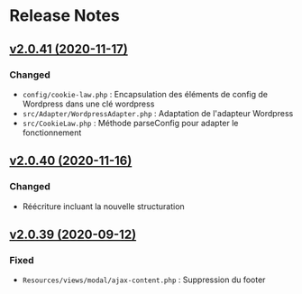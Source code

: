 # Release Notes

## [v2.0.41 (2020-11-17)](https://svn.tigreblanc.fr/presstify-plugins/cookie-law/tags/2.0.41...v2.0.41)

### Changed

- `config/cookie-law.php` : Encapsulation des éléments de config de Wordpress dans une clé wordpress
- `src/Adapter/WordpressAdapter.php` : Adaptation de l'adapteur Wordpress
- `src/CookieLaw.php` : Méthode parseConfig pour adapter le fonctionnement

## [v2.0.40 (2020-11-16)](https://svn.tigreblanc.fr/presstify-plugins/cookie-law/tags/2.0.40...v2.0.40)

### Changed

- Réécriture incluant la nouvelle structuration

## [v2.0.39 (2020-09-12)](https://svn.tigreblanc.fr/presstify-plugins/cookie-law/tags/2.0.39...v2.0.39)

### Fixed

- `Resources/views/modal/ajax-content.php` : Suppression du footer
